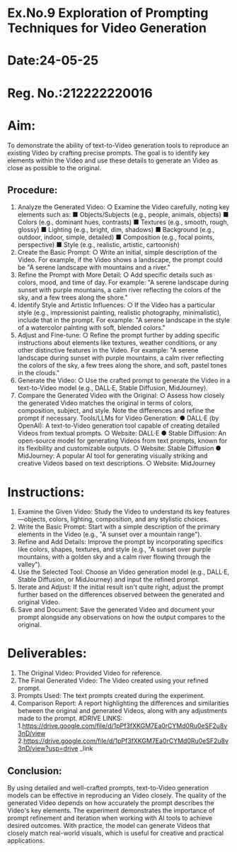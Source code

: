 # Ex.No.9 Exploration of Prompting Techniques for Video Generation

# Date:24-05-25
# Reg. No.:212222220016

# Aim:
To demonstrate the ability of text-to-Video generation tools to reproduce an existing Video by crafting precise prompts. The goal is to identify key elements within the Video and use these details to generate an Video as close as possible to the original.
## Procedure:
1.	Analyze the Generated Video:
○	Examine the Video carefully, noting key elements such as:
■	Objects/Subjects (e.g., people, animals, objects)
■	Colors (e.g., dominant hues, contrasts)
■	Textures (e.g., smooth, rough, glossy)
■	Lighting (e.g., bright, dim, shadows)
■	Background (e.g., outdoor, indoor, simple, detailed)
■	Composition (e.g., focal points, perspective)
■	Style (e.g., realistic, artistic, cartoonish)
2.	Create the Basic Prompt:
○	Write an initial, simple description of the Video. For example, if the Video shows a landscape, the prompt could be "A serene landscape with mountains and a river."
3.	Refine the Prompt with More Detail:
○	Add specific details such as colors, mood, and time of day. For example: "A serene landscape during sunset with purple mountains, a calm river reflecting the colors of the sky, and a few trees along the shore."
4.	Identify Style and Artistic Influences:
○	If the Video has a particular style (e.g., impressionist painting, realistic photography, minimalistic), include that in the prompt. For example: "A serene landscape in the style of a watercolor painting with soft, blended colors."
5.	Adjust and Fine-tune:
○	Refine the prompt further by adding specific instructions about elements like textures, weather conditions, or any other distinctive features in the Video. For example: "A serene landscape during sunset with purple mountains, a calm river reflecting the colors of the sky, a few trees along the shore, and soft, pastel tones in the clouds."
6.	Generate the Video:
○	Use the crafted prompt to generate the Video in a text-to-Video model (e.g., DALL·E, Stable Diffusion, MidJourney).
7.	Compare the Generated Video with the Original:
○	Assess how closely the generated Video matches the original in terms of colors, composition, subject, and style. Note the differences and refine the prompt if necessary.
Tools/LLMs for Video Generation:
●	DALL·E (by OpenAI): A text-to-Video generation tool capable of creating detailed Videos from textual prompts.
○	Website: DALL·E
●	Stable Diffusion: An open-source model for generating Videos from text prompts, known for its flexibility and customizable outputs.
○	Website: Stable Diffusion
●	MidJourney: A popular AI tool for generating visually striking and creative Videos based on text descriptions.
○	Website: MidJourney

# Instructions:
1.	Examine the Given Video: Study the Video to understand its key features—objects, colors, lighting, composition, and any stylistic choices.
2.	Write the Basic Prompt: Start with a simple description of the primary elements in the Video (e.g., "A sunset over a mountain range").
3.	Refine and Add Details: Improve the prompt by incorporating specifics like colors, shapes, textures, and style (e.g., "A sunset over purple mountains, with a golden sky and a calm river flowing through the valley").
4.	Use the Selected Tool: Choose an Video generation model (e.g., DALL·E, Stable Diffusion, or MidJourney) and input the refined prompt.
5.	Iterate and Adjust: If the initial result isn't quite right, adjust the prompt further based on the differences observed between the generated and original Video.
6.	Save and Document: Save the generated Video and document your prompt alongside any observations on how the output compares to the original.

# Deliverables:
1.	The Original Video: Provided Video for reference.
2.	The Final Generated Video: The Video created using your refined prompt.
3.	Prompts Used: The text prompts created during the experiment.
4.	Comparison Report: A report highlighting the differences and similarities between the original and generated Videos, along with any adjustments made to the prompt.
#DRIVE LINKS:
1.https://drive.google.com/file/d/1pPf3fXKGM7Ea0rCYMd0Ru0eSF2u8v3nD/view
2.https://drive.google.com/file/d/1pPf3fXKGM7Ea0rCYMd0Ru0eSF2u8v3nD/view?usp=drive
_link

## Conclusion:
By using detailed and well-crafted prompts, text-to-Video generation models can be effective in reproducing an Video closely. The quality of the generated Video depends on how accurately the prompt describes the Video's key elements. The experiment demonstrates the importance of prompt refinement and iteration when working with AI tools to achieve desired outcomes. With practice, the model can generate Videos that closely match real-world visuals, which is useful for creative and practical applications.
